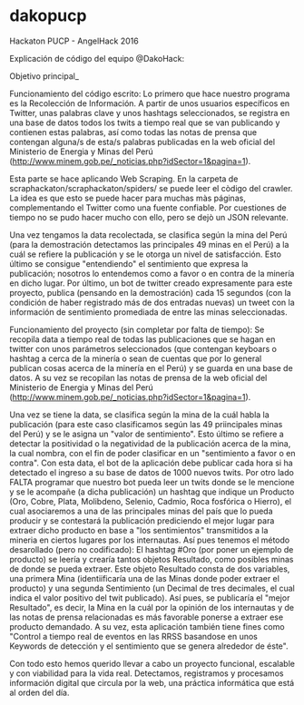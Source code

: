# dakopucp
Hackaton PUCP - AngelHack 2016

Explicación de código del equipo @DakoHack:

Objetivo principal_ 

Funcionamiento del código escrito: Lo primero que hace nuestro programa es la Recolección de Información.
A partir de unos usuarios específicos en Twitter, unas palabras clave y unos hashtags seleccionados, se registra
en una base de datos todos los twits a tiempo real que se van publicando y contienen estas palabras, así como todas
las notas de prensa que contengan alguna/s de esta/s palabras publicadas en la web oficial del Ministerio de Energia
y Minas del Perú (http://www.minem.gob.pe/_noticias.php?idSector=1&pagina=1).

Esta parte se hace aplicando Web Scraping. En la carpeta de scraphackaton/scraphackaton/spiders/ se puede leer el còdigo del crawler. La idea es que esto se puede hacer para muchas màs páginas, complementando el Twitter como una fuente confiable. Por cuestiones de tiempo no se pudo hacer mucho con ello, pero se dejò un JSON relevante.

Una vez tengamos la data recolectada, se clasifica según la mina del Perú (para la demostración detectamos las principales
49 minas en el Perú) a la cuál se refiere la publicación y se le otorga un nivel de satisfacción. Esto último se consigue 
"entendiendo" el sentimiento que expresa la publicación; nosotros lo entendemos como a favor o en contra de la minería 
en dicho lugar.
Por último, un bot de twitter creado expresamente para este proyecto, publica (pensando en la demostración) cada 15 segundos
(con la condición de haber registrado más de dos entradas nuevas) un tweet con la información de sentimiento promediada de
entre las minas seleccionadas.

Funcionamiento del proyecto (sin completar por falta de tiempo): Se recopila data a tiempo real de todas las publicaciones
que se hagan en twitter con unos parámetros seleccionados (que contengan keyboars o hashtag a cerca de la minería o sean 
de cuentas que por lo general publican cosas acerca de la minería en el Perú) y se guarda en una base de datos. A su vez se recopilan las notas de prensa de la web oficial del Ministerio de Energia y Minas del Perú (http://www.minem.gob.pe/_noticias.php?idSector=1&pagina=1).

Una vez se tiene la data, se clasifica según la mina de la cuál habla la publicación (para este caso clasificamos según
las 49 priincipales minas del Perú) y se le asigna un "valor de sentimiento". Esto último se refiere a detectar la positividad
o la negatividad de la publicación acerca de la mina, la cual nombra, con el fin de poder clasificar en un "sentimiento a favor o en contra".
Con esta data, el bot de la aplicación debe publicar cada hora si ha detectado el ingreso a su base de datos de 1000 nuevos twits.
Por otro lado FALTA programar que nuestro bot pueda leer un twits donde se le mencione y se le acompañe (a dicha publicación) un hashtag que indique un Producto (Oro, Cobre, Plata, Molibdeno, Selenio, Cadmio, Roca fosfórica o Hierro), el cual asociaremos
a una de las principales minas del país que lo pueda producir y se contestará la publicación prediciendo el mejor lugar
para extraer dicho producto en base a "los sentimientos" transmitidos a la mineria en ciertos lugares por los internautas.
Así pues tenemos el método desarollado (pero no codificado): El hashtag #Oro (por poner un ejemplo de producto) se leería 
y crearía tantos objetos Resultado, como posibles minas de donde se pueda extraer. Este objeto Resultado consta de dos 
variables, una primera Mina (identiificaría una de las Minas donde poder extraer el producto) y una segunda Sentimiento
(un Decimal de tres decimales, el cual indica el valor positivo del twit publicado). Así pues, se publicaría el "mejor Resultado",
es decir, la Mina en la cuál por la opinión de los internautas y de las notas de prensa relacionadas es más favorable
ponerse a extraer ese producto demandado.
A su vez, esta aplicación también tiene fines como "Control a tiempo real de eventos en las RRSS basandose en unos Keywords
de detección y el sentimiento que se genera alrededor de éste".

Con todo esto hemos querido llevar a cabo un proyecto funcional, escalable y con viabilidad para la vida real.
Detectamos, registramos y procesamos información digital que circula por la web, una  práctica informática que
está al orden del día.
